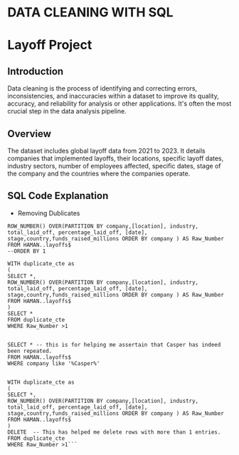 # DATA CLEANING WITH SQL

# Layoff Project

## Introduction
Data cleaning is the process of identifying and correcting errors, inconsistencies, and inaccuracies within a dataset to improve its quality, accuracy, and reliability for analysis or other applications. It's often the most crucial step in the data analysis pipeline.

## Overview
The dataset includes global layoff data from 2021 to 2023. It details companies that implemented layoffs, their locations, specific layoff dates, industry sectors, number of employees affected, specific dates, stage of the company  and the countries where the companies operate.

## SQL Code Explanation

* Removing Dublicates
```SELECT *,
ROW_NUMBER() OVER(PARTITION BY company,[location], industry, total_laid_off, percentage_laid_off, [date],
stage,country,funds_raised_millions ORDER BY company ) AS Raw_Number
FROM HAMAN..layoffs$
--ORDER BY 1

WITH duplicate_cte as
(
SELECT *,
ROW_NUMBER() OVER(PARTITION BY company,[location], industry, total_laid_off, percentage_laid_off, [date],
stage,country,funds_raised_millions ORDER BY company ) AS Raw_Number
FROM HAMAN..layoffs$
)
SELECT *
FROM duplicate_cte
WHERE Raw_Number >1


SELECT * -- this is for helping me assertain that Casper has indeed been repeated.
FROM HAMAN..layoffs$
WHERE company like '%Casper%'


WITH duplicate_cte as
(
SELECT *,
ROW_NUMBER() OVER(PARTITION BY company,[location], industry, total_laid_off, percentage_laid_off, [date],
stage,country,funds_raised_millions ORDER BY company ) AS Raw_Number
FROM HAMAN..layoffs$
)
DELETE  -- This has helped me delete rows with more than 1 entries.
FROM duplicate_cte
WHERE Raw_Number >1```

